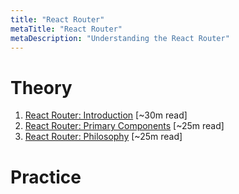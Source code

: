 ```yaml
---
title: "React Router"
metaTitle: "React Router"
metaDescription: "Understanding the React Router"
---
```


# Theory
1. [React Router: Introduction](https://codeburst.io/getting-started-with-react-router-5c978f70df91) [~30m read] 
1. [React Router: Primary Components](https://reacttraining.com/react-router/web/guides/primary-components) [~25m read] 
1. [React Router: Philosophy](https://reacttraining.com/react-router/web/guides/philosophy) [~25m read] 

# Practice

